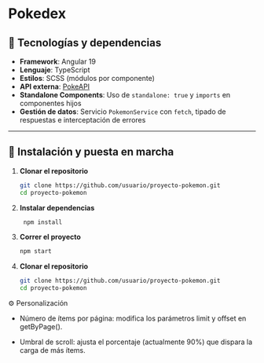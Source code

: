 # Pokedex

## 🔧 Tecnologías y dependencias

- **Framework**: Angular 19  
- **Lenguaje**: TypeScript  
- **Estilos**: SCSS (módulos por componente)  
- **API externa**: [PokeAPI](https://pokeapi.co/)  
- **Standalone Components**: Uso de `standalone: true` y `imports` en componentes hijos  
- **Gestión de datos**: Servicio `PokemonService` con `fetch`, tipado de respuestas e interceptación de errores  

---

## 🚀 Instalación y puesta en marcha

1. **Clonar el repositorio**  
   ```bash
   git clone https://github.com/usuario/proyecto-pokemon.git
   cd proyecto-pokemon
   ```

1. **Instalar dependencias**  
   ```bash
    npm install

   ```
1. **Correr el proyecto**  
   ```bash
   npm start
   ```

1. **Clonar el repositorio**  
   ```bash
   git clone https://github.com/usuario/proyecto-pokemon.git
   cd proyecto-pokemon
   ```

⚙️ Personalización
 - Número de ítems por página: modifica los parámetros limit y offset en getByPage().

 - Umbral de scroll: ajusta el porcentaje (actualmente 90%) que dispara la carga de más ítems.

